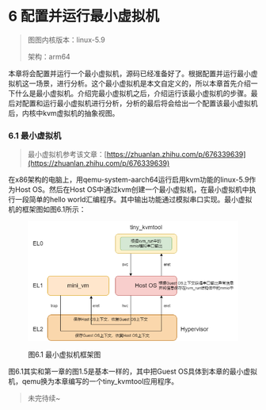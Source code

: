 # 6 配置并运行最小虚拟机

> 图图内核版本：linux-5.9
>
> 架构：arm64

本章将会配置并运行一个最小虚拟机，源码已经准备好了。根据配置并运行最小虚拟机这一场景，进行分析。这个最小虚拟机是本文自定义的，所以本章首先介绍一下什么是最小虚拟机。介绍完最小虚拟机之后，介绍运行该最小虚拟机的步骤。最后对配置和运行最小虚拟机进行分析，分析的最后将会给出一个配置该最小虚拟机后，内核中kvm虚拟机的抽象视图。

### 6.1 最小虚拟机

> 最小虚拟机参考该文章：[https://zhuanlan.zhihu.com/p/676339639](https://zhuanlan.zhihu.com/p/676339639)

在x86架构的电脑上，用qemu-system-aarch64运行启用kvm功能的linux-5.9作为Host OS。然后在Host OS中通过kvm创建一个最小虚拟机，在最小虚拟机中执行一段简单的hello world汇编程序。其中输出功能通过模拟串口实现。最小虚拟机的框架图如图6.1所示：

<figure><img src=".gitbook/assets/最小虚拟机框架图.drawio.png" alt=""><figcaption><p>图6.1 最小虚拟机框架图</p></figcaption></figure>

图6.1其实和第一章的图1.5是基本一样的，其中把Guest OS具体到本章的最小虚拟机，qemu换为本章编写的一个tiny\_kvmtool应用程序。

> 未完待续\~
